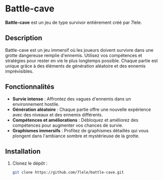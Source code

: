 # Battle-cave

**Battle-cave** est un jeu de type survivor entièrement créé par 7lele.

## Description

Battle-cave est un jeu immersif où les joueurs doivent survivre dans une grotte dangereuse remplie d'ennemis. Utilisez vos compétences et stratégies pour rester en vie le plus longtemps possible. Chaque partie est unique grâce à des éléments de génération aléatoire et des ennemis imprévisibles.

## Fonctionnalités

- **Survie intense** : Affrontez des vagues d'ennemis dans un environnement hostile.
- **Génération aléatoire** : Chaque partie offre une nouvelle expérience avec des niveaux et des ennemis différents.
- **Compétences et améliorations** : Débloquez et améliorez des compétences pour augmenter vos chances de survie.
- **Graphismes immersifs** : Profitez de graphismes détaillés qui vous plongent dans l'ambiance sombre et mystérieuse de la grotte.

## Installation

1. Clonez le dépôt :
   ```bash
   git clone https://github.com/7lele/battle-cave.git

